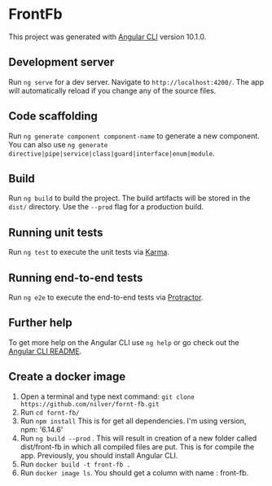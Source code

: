 # FrontFb

This project was generated with [Angular CLI](https://github.com/angular/angular-cli) version 10.1.0.

## Development server

Run `ng serve` for a dev server. Navigate to `http://localhost:4200/`. The app will automatically reload if you change any of the source files.

## Code scaffolding

Run `ng generate component component-name` to generate a new component. You can also use `ng generate directive|pipe|service|class|guard|interface|enum|module`.

## Build

Run `ng build` to build the project. The build artifacts will be stored in the `dist/` directory. Use the `--prod` flag for a production build.

## Running unit tests

Run `ng test` to execute the unit tests via [Karma](https://karma-runner.github.io).

## Running end-to-end tests

Run `ng e2e` to execute the end-to-end tests via [Protractor](http://www.protractortest.org/).

## Further help

To get more help on the Angular CLI use `ng help` or go check out the [Angular CLI README](https://github.com/angular/angular-cli/blob/master/README.md).

## Create a docker image

1. Open a terminal and type next command: `git clone https://github.com/nilver/fornt-fb.git`
2. Run `cd fornt-fb/`
3. Run `npm install` This is for get all dependencies. I'm using version,  npm: '6.14.6'
4. Run `ng build --prod` . This will result in creation of a new folder called dist/front-fb in which all compiled files are put. This is for compile the app. Previously, you should install Angular CLI.
4. Run `docker build -t front-fb .`
5. Run `docker image ls`. You should get a column with name : front-fb.

